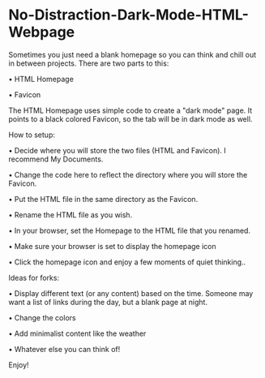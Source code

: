 # No-Distraction-Dark-Mode-HTML-Webpage

Sometimes you just need a blank homepage so you can think and chill out in between projects. 
There are two parts to this:

• HTML Homepage

• Favicon

The HTML Homepage uses simple code to create a "dark mode" page. It points to a black colored Favicon, so the tab will be in dark mode as well.

How to setup:

• Decide where you will store the two files (HTML and Favicon). I recommend My Documents.
   
• Change the code here to reflect the directory where you will store the Favicon.
<link rel="shortcut icon" type="image/x-icon" href="/Users/yourname/Documents/favicon.ico">

• Put the HTML file in the same directory as the Favicon.

• Rename the HTML file as you wish.

• In your browser, set the Homepage to the HTML file that you renamed.

• Make sure your browser is set to display the homepage icon

• Click the homepage icon and enjoy a few moments of quiet thinking..

Ideas for forks:

• Display different text (or any content) based on the time. Someone may want a list of links during the day, but a blank page at night.

• Change the colors

• Add minimalist content like the weather

• Whatever else you can think of!


Enjoy!

